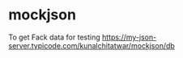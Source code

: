 # mockjson
To get Fack data for testing
https://my-json-server.typicode.com/kunalchitatwar/mockjson/db
